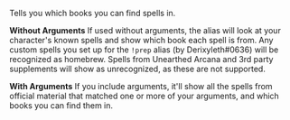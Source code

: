 Tells you which books you can find spells in.

**Without Arguments**
If used without arguments, the alias will look at your character's known spells and show which book each spell is from. Any custom spells you set up for the `!prep` alias (by Derixyleth#0636) will be recognized as homebrew. Spells from Unearthed Arcana and 3rd party supplements will show as unrecognized, as these are not supported.

**With Arguments**
If you include arguments, it'll show all the spells from official material that matched one or more of your arguments, and which books you can find them in.